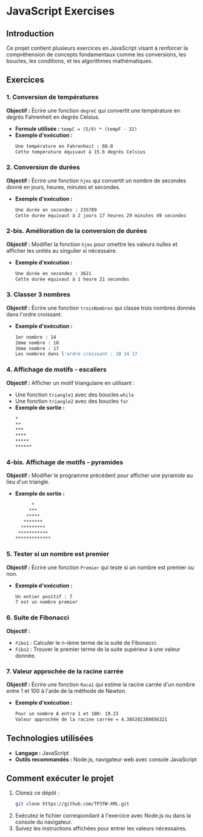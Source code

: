 # JavaScript Exercises

## Introduction
Ce projet contient plusieurs exercices en JavaScript visant à renforcer la compréhension de concepts fondamentaux comme les conversions, les boucles, les conditions, et les algorithmes mathématiques.

## Exercices

### 1. Conversion de températures
**Objectif :** Écrire une fonction `degreC` qui convertit une température en degrés Fahrenheit en degrés Celsius.
- **Formule utilisée :** `tempC = (5/9) * (tempF - 32)`
- **Exemple d'exécution :**
  ```sh
  Une température en Fahrenheit : 60.0
  Cette température équivaut à 15.6 degrés Celsius
  ```

### 2. Conversion de durées
**Objectif :** Écrire une fonction `hjms` qui convertit un nombre de secondes donné en jours, heures, minutes et secondes.
- **Exemple d'exécution :**
  ```sh
  Une durée en secondes : 235789
  Cette durée équivaut à 2 jours 17 heures 29 minutes 49 secondes
  ```

### 2-bis. Amélioration de la conversion de durées
**Objectif :** Modifier la fonction `hjms` pour omettre les valeurs nulles et afficher les unités au singulier si nécessaire.
- **Exemple d'exécution :**
  ```sh
  Une durée en secondes : 3621
  Cette durée équivaut à 1 heure 21 secondes
  ```

### 3. Classer 3 nombres
**Objectif :** Écrire une fonction `troisNombres` qui classe trois nombres donnés dans l'ordre croissant.
- **Exemple d'exécution :**
  ```sh
  1er nombre : 14
  2ème nombre : 10
  3ème nombre : 17
  Les nombres dans l'ordre croissant : 10 14 17
  ```

### 4. Affichage de motifs - escaliers
**Objectif :** Afficher un motif triangulaire en utilisant :
- Une fonction `triangle1` avec des boucles `while`
- Une fonction `triangle2` avec des boucles `for`
- **Exemple de sortie :**
  ```sh
  *
  **
  ***
  ****
  *****
  ******
  ```

### 4-bis. Affichage de motifs - pyramides
**Objectif :** Modifier le programme précédent pour afficher une pyramide au lieu d'un triangle.
- **Exemple de sortie :**
  ```sh
        *
       ***
      *****
     *******
    *********
   ***********
  *************
  ```

### 5. Tester si un nombre est premier
**Objectif :** Écrire une fonction `Premier` qui teste si un nombre est premier ou non.
- **Exemple d'exécution :**
  ```sh
  Un entier positif : 7
  7 est un nombre premier
  ```

### 6. Suite de Fibonacci
**Objectif :**
- `Fibo1` : Calculer le n-ième terme de la suite de Fibonacci.
- `Fibo2` : Trouver le premier terme de la suite supérieur à une valeur donnée.

### 7. Valeur approchée de la racine carrée
**Objectif :** Écrire une fonction `Raca1` qui estime la racine carrée d'un nombre entre 1 et 100 à l'aide de la méthode de Newton.
- **Exemple d'exécution :**
  ```sh
  Pour un nombre A entre 1 et 100: 19.23
  Valeur approchée de la racine carrée = 4.385202389856321
  ```

## Technologies utilisées
- **Langage :** JavaScript 
- **Outils recommandés :** Node.js, navigateur web avec console JavaScript

## Comment exécuter le projet
1. Clonez ce dépôt :
   ```sh
   git clone https://github.com/TP3TW-XML.git
   ```
2. Exécutez le fichier correspondant à l'exercice avec Node.js ou dans la console du navigateur.
3. Suivez les instructions affichées pour entrer les valeurs nécessaires.


